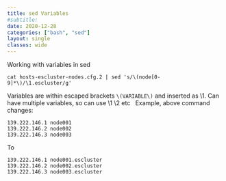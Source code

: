 ```yaml
---
title: sed Variables
#subtitle: 
date: 2020-12-28
categories: ["bash", "sed"]
layout: single
classes: wide
---
```


Working with variables in sed
 
```
cat hosts-escluster-nodes.cfg.2 | sed 's/\(node[0-9]*\)/\1.escluster/g'
```

Variables are within escaped brackets ```\(VARIABLE\)``` and inserted as \1.
Can have multiple variables, so can use \1 \2 etc
 
Example, above command changes:
 
```
139.222.146.1 node001
139.222.146.2 node002
139.222.146.3 node003
```

To


```
139.222.146.1 node001.escluster
139.222.146.2 node002.escluster
139.222.146.3 node003.escluster
```
